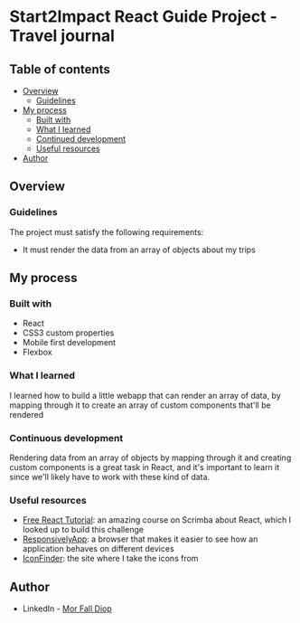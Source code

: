 # Start2Impact React Guide Project - Travel journal

## Table of contents

- [Overview](#overview)
  - [Guidelines](#guidelines)
- [My process](#my-process)
  - [Built with](#built-with)
  - [What I learned](#what-i-learned)
  - [Continued development](#continued-development)
  - [Useful resources](#useful-resources)
- [Author](#author)


## Overview

### Guidelines

The project must satisfy the following requirements:

- It must render the data from an array of objects about my trips

## My process

### Built with

- React
- CSS3 custom properties
- Mobile first development
- Flexbox

### What I learned

I learned how to build a little webapp that can render an array of data, by mapping through it to create an array of custom components that'll be rendered

### Continuous development

Rendering data from an array of objects by mapping through it and creating custom components is a great task in React, and it's important to learn it since we'll likely have to work with these kind of data.

### Useful resources

- [Free React Tutorial](https://scrimba.com/learn/learnreact/): an amazing course on Scrimba about React, which I looked up to build this challenge
- [ResponsivelyApp](https://responsively.app/): a browser that makes it easier to see how an application behaves on different devices
- [IconFinder](https://www.iconfinder.com/): the site where I take the icons from

## Author

- LinkedIn - [Mor Fall Diop](https://www.linkedin.com/in/mor-fall-diop-07b40a18b)